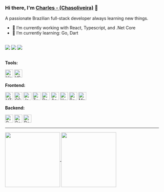### Hi there, I'm [Charles - (Chasoliveira)](https://www.google.com/search?q=chasoliveira) 👋

A passionate Brazilian full-stack developer always learning new things.

- 🔭 I’m currently working with React, Typescript, and .Net Core
- 🌱 I’m currently learning: Go, Dart

<br>
<div>
  <a href="https://discordapp.com/users/585624785820581929" target="_blank"><img src="https://img.shields.io/badge/Discord-7289DA?style=for-the-badge&logo=discord&logoColor=white"></a>
  <a href = "mailto:chasoliveira@outlook.com"><img src="https://img.shields.io/badge/Microsoft_Outlook-0078D4?style=for-the-badge&logo=microsoft-outlook&logoColor=white"></a>
  <a href="https://www.linkedin.com/in/chasoliveira/" target="_blank"><img src="https://img.shields.io/badge/-LinkedIn-%230077B5?style=for-the-badge&logo=linkedin&logoColor=white"></a>
</div>
<br>

**Tools:**

<div style="display: inline_block">
  <a href="#" title="Visual Studio"><img alt="Visual Studio" height="26" src="https://cdn.jsdelivr.net/gh/devicons/devicon/icons/visualstudio/visualstudio-plain.svg" /></a>
  <a href="#" title="VS Code"><img alt="VS Code" height="26" src="https://cdn.jsdelivr.net/gh/devicons/devicon/icons/vscode/vscode-original.svg" /></a>
</div>

**Frontend:**

<div style="display: inline_block">
  <a href="#" title="HTML5"><img alt="HTML5" height="26" src="https://cdn.jsdelivr.net/gh/devicons/devicon/icons/html5/html5-original.svg" /></a>
  <a href="#" title="CSS3"><img alt="CSS3" height="26" src="https://cdn.jsdelivr.net/gh/devicons/devicon/icons/css3/css3-original.svg" /></a>
  <a href="#" title="JavaScript"><img alt="JavaScript" height="26" src="https://cdn.jsdelivr.net/gh/devicons/devicon/icons/javascript/javascript-original.svg" /></a>
  <a href="#" title="TypeScript"><img alt="TypeScript" height="26" src="https://cdn.jsdelivr.net/gh/devicons/devicon/icons/typescript/typescript-original.svg" /></a>
  <a href="#" title="React"><img alt="React" height="26" src="https://cdn.jsdelivr.net/gh/devicons/devicon/icons/react/react-original.svg" /></a>
  <a href="#" title="Angular"><img alt="Angular" height="26" src="https://cdn.jsdelivr.net/gh/devicons/devicon/icons/angularjs/angularjs-original.svg" /></a>
  <a href="#" title="Vue"><img alt="Vue" height="26" src="https://cdn.jsdelivr.net/gh/devicons/devicon/icons/vuejs/vuejs-original.svg" /></a>
  <a href="#" title="Bootstrap"><img alt="Bootstrap" height="26" src="https://cdn.jsdelivr.net/gh/devicons/devicon/icons/bootstrap/bootstrap-original.svg" /></a>
  <a href="#" title="Material IU"><img alt="Material IU" height="26" src="https://cdn.jsdelivr.net/gh/devicons/devicon/icons/materialui/materialui-original.svg" /></a>
</div>

**Backend:**

<div style="display: inline_block">
  <a href="#" title="C Sharp"><img alt="C Sharp" height="26" src="https://cdn.jsdelivr.net/gh/devicons/devicon/icons/csharp/csharp-original.svg" /></a>
  <a href="#" title="GoLang"><img alt="GoLang" height="26" src='https://cdn.jsdelivr.net/gh/devicons/devicon/icons/go/go-original.svg'></a>
  <a href="#" title="Dart"><img alt="Dart" height="26" src='https://cdn.jsdelivr.net/gh/devicons/devicon/icons/dart/dart-original.svg'></a>
</div>

---

<div>
  <a href="https://github.com/chasoliveira">
    <img align="center" height="180em" src="https://github-readme-stats.vercel.app/api?username=chasoliveira&show_icons=true&theme=tokyonight&include_all_commits=true&count_private=true"/>
    <img align="center" height="180em" src="https://github-readme-stats.vercel.app/api/top-langs/?username=chasoliveira&layout=compact&langs_count=7&theme=tokyonight"/>
  </a>
</div>
